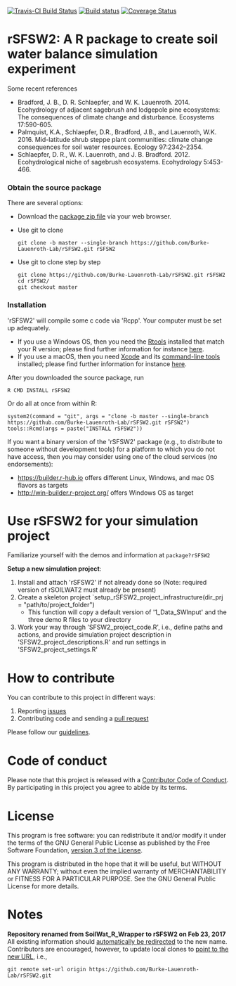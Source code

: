 [![Travis-CI Build Status](https://travis-ci.org/Burke-Lauenroth-Lab/rSFSW2.svg?branch=master)](https://travis-ci.org/Burke-Lauenroth-Lab/rSFSW2)
  [![Build status](https://ci.appveyor.com/api/projects/status/kpbf892lmb77x69i?svg=true)](https://ci.appveyor.com/project/dschlaep/rSFSW2)
  [![Coverage Status](https://coveralls.io/repos/github/Burke-Lauenroth-Lab/rSFSW2/badge.svg?branch=master)](https://coveralls.io/github/Burke-Lauenroth-Lab/rSFSW2?branch=master)


# rSFSW2: A R package to create soil water balance simulation experiment

Some recent references

* Bradford, J. B., D. R. Schlaepfer, and W. K. Lauenroth. 2014. Ecohydrology of adjacent
  sagebrush and lodgepole pine ecosystems: The consequences of climate change and
  disturbance. Ecosystems 17:590-605.
* Palmquist, K.A., Schlaepfer, D.R., Bradford, J.B., and Lauenroth, W.K. 2016.
  Mid-latitude shrub steppe plant communities: climate change consequences for soil water
  resources. Ecology 97:2342–2354.
* Schlaepfer, D. R., W. K. Lauenroth, and J. B. Bradford. 2012. Ecohydrological niche of
  sagebrush ecosystems. Ecohydrology 5:453-466.


### Obtain the source package

There are several options:

- Download the
  [package zip file](https://github.com/Burke-Lauenroth-Lab/rSFSW2/archive/master.zip)
  via your web browser.

- Use git to clone
  ```
  git clone -b master --single-branch https://github.com/Burke-Lauenroth-Lab/rSFSW2.git rSFSW2
  ```

- Use git to clone step by step
  ```
  git clone https://github.com/Burke-Lauenroth-Lab/rSFSW2.git rSFSW2
  cd rSFSW2/
  git checkout master
  ```

### Installation

'rSFSW2' will compile some c code via 'Rcpp'. Your computer must be set up adequately.
- If you use a Windows OS, then you need the
  [Rtools](http://cran.us.r-project.org/bin/windows/Rtools/)
  installed that match your R version; please find further information for instance
  [here](https://www.biostat.wisc.edu/~kbroman/Rintro/Rwinpack.html).
- If you use a macOS, then you need [Xcode](https://developer.apple.com/xcode/) and
  its [command-line tools](https://developer.apple.com/library/content/technotes/tn2339/_index.html)
  installed; please find further information for instance
  [here](https://railsapps.github.io/xcode-command-line-tools.html).


After you downloaded the source package, run
```
R CMD INSTALL rSFSW2
```

Or do all at once from within R:
```{r}
system2(command = "git", args = "clone -b master --single-branch https://github.com/Burke-Lauenroth-Lab/rSFSW2.git rSFSW2")
tools::Rcmd(args = paste("INSTALL rSFSW2"))
```

If you want a binary version of the 'rSFSW2' package (e.g., to distribute to someone
without development tools) for a platform to which you do not have access, then you may
consider using one of the cloud services (no endorsements):
- https://builder.r-hub.io offers different Linux, Windows, and mac OS flavors as targets
- http://win-builder.r-project.org/ offers Windows OS as target


# Use rSFSW2 for your simulation project

Familiarize yourself with the demos and information at ```package?rSFSW2```

__Setup a new simulation project__:
1) Install and attach 'rSFSW2' if not already done so (Note: required version of
   rSOILWAT2 must already be present)
2) Create a skeleton project `setup_rSFSW2_project_infrastructure(dir_prj =
   "path/to/project_folder")
    - This function will copy a default version of '1_Data_SWInput' and the three demo R
    files to your directory
3) Work your way through 'SFSW2_project_code.R', i.e., define paths and actions, and
   provide simulation project description in 'SFSW2_project_descriptions.R' and run
   settings in 'SFSW2_project_settings.R'


# How to contribute
You can contribute to this project in different ways:

1. Reporting [issues](https://github.com/Burke-Lauenroth-Lab/rSFSW2/issues)
2. Contributing code and sending a [pull request](https://github.com/Burke-Lauenroth-Lab/rSFSW2/pulls)

Please follow our [guidelines](https://github.com/Burke-Lauenroth-Lab/workflow_guidelines).


# Code of conduct
Please note that this project is released with a
[Contributor Code of Conduct](CONDUCT.md). By participating in this project you agree
to abide by its terms.


# License
This program is free software: you can redistribute it and/or modify
it under the terms of the GNU General Public License as published by
the Free Software Foundation, [version 3 of the License](LICENSE).

This program is distributed in the hope that it will be useful,
but WITHOUT ANY WARRANTY; without even the implied warranty of
MERCHANTABILITY or FITNESS FOR A PARTICULAR PURPOSE.  See the
GNU General Public License for more details.


# Notes
__Repository renamed from SoilWat_R_Wrapper to rSFSW2 on Feb 23, 2017__
All existing information should [automatically be redirected](https://help.github.com/articles/renaming-a-repository/) to the new name.
Contributors are encouraged, however, to update local clones to [point to the new URL](https://help.github.com/articles/changing-a-remote-s-url/), i.e.,
```
git remote set-url origin https://github.com/Burke-Lauenroth-Lab/rSFSW2.git
```
